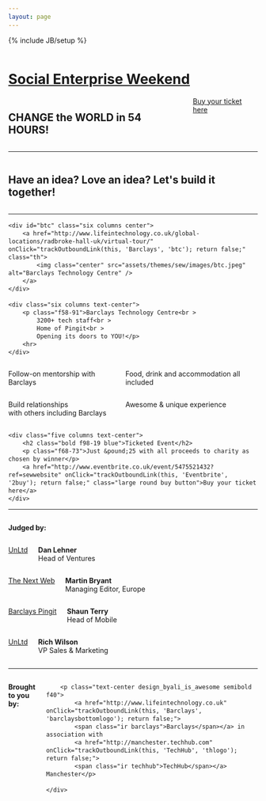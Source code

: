 ```yaml
---
layout: page
---
```

{% include JB/setup %}

<div class="row">
	<div class="six columns push-six" >
		<a href="http://www.eventbrite.co.uk/event/5475521432?ref=sewwebsite" onClick="trackOutboundLink(this, 'Eventbrite', 'logo'); return false;">
			<h1 class="sew ir">Social Enterprise Weekend</h1>
		</a>
	</div>
	<div class="six columns pull-six" >
		<h2 class="padded bold f137-46">
			CHANGE <span class="thin f78-55">the</span>
			WORLD <span class="thin f78-55">in</span>
			54 HOURS!
		</h2>
		<a href="http://www.eventbrite.co.uk/event/5475521432?ref=sewwebsite" onClick="trackOutboundLink(this, 'Eventbrite', '1buy'); return false;" class="large round buy button">Buy your ticket here</a>
	</div>
</div>

<hr>

<div class="row">
	<div class="twelve columns text-center">
		<h2 class="bold f68-73">Have an idea? Love an idea? Let's build it together!</h2>
	</div>
</div>

<hr>

<div class="row padded-top text-center">

	<div id="btc" class="six columns center">
		<a href="http://www.lifeintechnology.co.uk/global-locations/radbroke-hall-uk/virtual-tour/" onClick="trackOutboundLink(this, 'Barclays', 'btc'); return false;" class="th">
			<img class="center" src="assets/themes/sew/images/btc.jpeg" alt="Barclays Technology Centre" />
		</a>
	</div>

	<div class="six columns text-center">
		<p class="f58-91">Barclays Technology Centre<br >
			3200+ tech staff<br >
			Home of Pingit<br >
			Opening its doors to YOU!</p>
		<hr>
	</div>
</div>

<div class="row padded-top">
	<div class="seven columns">
		<div class="row">
			<div class="six columns text-center">
				<p class="bubble1 ir f43-2">Follow-on mentorship with Barclays</p>
			</div>
			<div class="six columns text-center">
				<p class="bubble2 ir f43-2">Build relationships <br> with others including Barclays</p>
			</div>
		</div>
		<div class="row">
			<div class="six columns text-center">
				<p class="bubble3 ir f43-2">Food, drink and accommodation all included</p>
			</div>
			<div class="six  columns text-center">
				<p class="bubble4 ir f43-2">Awesome &amp; unique experience</p>
			</div>
		</div>
	</div>

	<div class="five columns text-center">
		<h2 class="bold f98-19 blue">Ticketed Event</h2>
		<p class="f68-73">Just &pound;25 with all proceeds to charity as chosen by winner</p>
		<a href="http://www.eventbrite.co.uk/event/5475521432?ref=sewwebsite" onClick="trackOutboundLink(this, 'Eventbrite', '2buy'); return false;" class="large round buy button">Buy your ticket here</a>
	</div>
</div>

<hr>

<div class="row padded-top">
	<div class="twelve columns">
		<p class="semibold f40 bottom"><strong>Judged by:</strong></p>
	</div>
</div>
<div class="row text-center">
	<div class="three columns">
		<a href="http://www.unltd.org.uk/" onClick="trackOutboundLink(this, 'judges', 'unltd'); return false;"><p class="judge unltd ir">UnLtd</p></a>
		<p class="bold f29-46"><strong>Dan Lehner</strong><br>
		Head of Ventures</p>
	</div>
	<div class="three columns">
		<a href="http://www.thenextweb.com" onClick="trackOutboundLink(this, 'judges', 'thenextweb'); return false;"><p class="judge thenextweb ir">The Next Web</p></a>
		<p class="bold f29-46"><strong>Martin Bryant</strong><br>
			Managing Editor, Europe</p>
	</div>
	<div class="three columns">
		<a href="http://www.barclays.co.uk/Mobile/BarclaysPingit/P1242603570446" onClick="trackOutboundLink(this, 'judges', 'pingit'); return false;"><p class="judge pingit ir">Barclays Pingit</p></a>
		<p class="bold f29-46"><strong>Shaun Terry</strong><br>
			Head of Mobile</p>
	</div>
	<div class="three columns">
		<a href="http://import.io/" onClick="trackOutboundLink(this, 'judges', 'importio'); return false;"><p class="judge importio ir">UnLtd</p></a>
		<p class="bold f29-46"><strong>Rich Wilson</strong> <br>
			VP Sales &amp; Marketing</p>
	</div>
</div>

<hr>

<div class="row padded-top">
	<div class="twelve columns">
		<p class="semibold f40 bottom"><strong>Brought to you by:</strong></p>

		<p class="text-center design_byali_is_awesome semibold f40">
			<a href="http://www.lifeintechnology.co.uk" onClick="trackOutboundLink(this, 'Barclays', 'barclaysbottomlogo'); return false;">
			<span class="ir barclays">Barclays</span></a> in association with 
			<a href="http://manchester.techhub.com" onClick="trackOutboundLink(this, 'TechHub', 'thlogo'); return false;">
			<span class="ir techhub">TechHub</span></a> Manchester</p>
	
	</div>
</div>